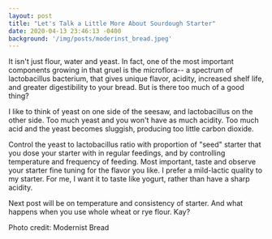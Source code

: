 ```yaml
---
layout: post
title: "Let's Talk a Little More About Sourdough Starter"
date: 2020-04-13 23:46:13 -0400
background: '/img/posts/moderinst_bread.jpeg'
---
```



<p>It isn't just flour, water and yeast. In fact, one of the most important components growing in that gruel is the microflora-- a spectrum of lactobacillus bacterium, that gives unique flavor, acidity, increased shelf life, and greater digestibility to your bread. But is there too much of a good thing?</p>


<p>I like to think of yeast on one side of the seesaw, and lactobacillus on the other side. Too much yeast and you won't have as much acidity. Too much acid and the yeast becomes sluggish, producing too little carbon dioxide.</p>


<p>Control the yeast to lactobacillus ratio with proportion of "seed" starter that you dose your starter with in regular feedings, and by controlling temperature and frequency of feeding. Most important, taste and observe your starter fine tuning for the flavor you like. I prefer a mild-lactic quality to my starter. For me, I want it to taste like yogurt, rather than have a sharp acidity.</p>

<p>Next post will be on temperature and consistency of starter. And what happens when you use whole wheat or rye flour. Kay?</p>

<p>Photo credit: Modernist Bread</p>

